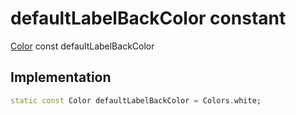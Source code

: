 


# defaultLabelBackColor constant






[Color](https://api.flutter.dev/flutter/dart-ui/Color-class.html) const defaultLabelBackColor
  







## Implementation

```dart
static const Color defaultLabelBackColor = Colors.white;


```







